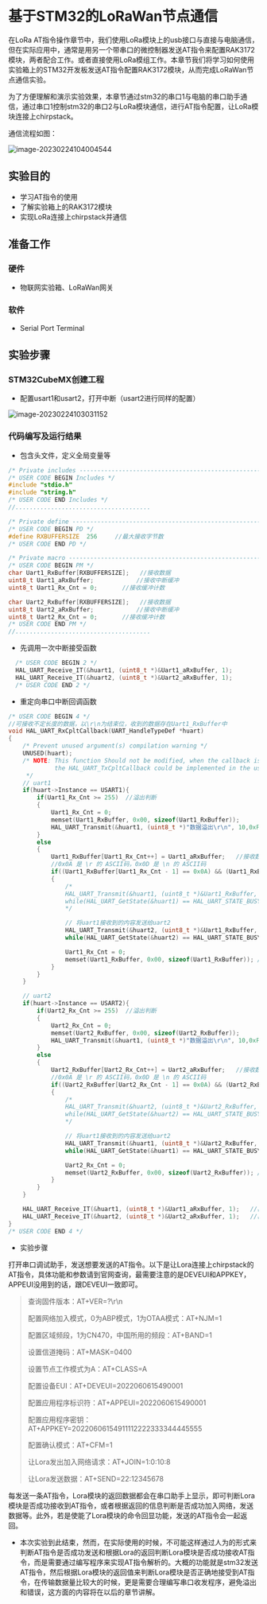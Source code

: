 
# 基于STM32的LoRaWan节点通信

在LoRa AT指令操作章节中，我们使用LoRa模块上的usb接口与直接与电脑通信，但在实际应用中，通常是用另一个带串口的微控制器发送AT指令来配置RAK3172模块，两者配合工作。或者直接使用LoRa模组工作。本章节我们将学习如何使用实验箱上的STM32开发板发送AT指令配置RAK3172模块，从而完成LoRaWan节点通信实验。

为了方便理解和演示实验效果，本章节通过stm32的串口1与电脑的串口助手通信，通过串口1控制stm32的串口2与LoRa模块通信，进行AT指令配置，让LoRa模块连接上chirpstack。

通信流程如图：

![image-20230224104004544](lorawan-stm32.assets/image-20230224104004544.png)

## 实验目的

- 学习AT指令的使用
- 了解实验箱上的RAK3172模块
- 实现LoRa连接上chirpstack并通信

## 准备工作

### 硬件

- 物联网实验箱、LoRaWan网关

### 软件

- Serial Port Terminal

## 实验步骤

### STM32CubeMX创建工程

- 配置usart1和usart2，打开中断（usart2进行同样的配置）

![image-20230224103031152](lorawan-stm32.assets/image-20230224103031152.png)

### 代码编写及运行结果

- 包含头文件，定义全局变量等

```c
/* Private includes ----------------------------------------------------------*/
/* USER CODE BEGIN Includes */
#include "stdio.h"
#include "string.h"
/* USER CODE END Includes */
//......................................

/* Private define ------------------------------------------------------------*/
/* USER CODE BEGIN PD */
#define RXBUFFERSIZE  256     //最大接收字节数
/* USER CODE END PD */

/* Private macro -------------------------------------------------------------*/
/* USER CODE BEGIN PM */
char Uart1_RxBuffer[RXBUFFERSIZE];   //接收数据
uint8_t Uart1_aRxBuffer;			//接收中断缓冲
uint8_t Uart1_Rx_Cnt = 0;		//接收缓冲计数

char Uart2_RxBuffer[RXBUFFERSIZE];   //接收数据
uint8_t Uart2_aRxBuffer;			//接收中断缓冲
uint8_t Uart2_Rx_Cnt = 0;		//接收缓冲计数
/* USER CODE END PM */
//......................................
```

- 先调用一次中断接受函数

```c
  /* USER CODE BEGIN 2 */
  HAL_UART_Receive_IT(&huart1, (uint8_t *)&Uart1_aRxBuffer, 1);
  HAL_UART_Receive_IT(&huart2, (uint8_t *)&Uart2_aRxBuffer, 1);
  /* USER CODE END 2 */
```

- 重定向串口中断回调函数

```c
/* USER CODE BEGIN 4 */
//可接收不定长度的数据，以\r\n为结束位，收到的数据存在Uart1_RxBuffer中
void HAL_UART_RxCpltCallback(UART_HandleTypeDef *huart)
{
    /* Prevent unused argument(s) compilation warning */
    UNUSED(huart);
    /* NOTE: This function Should not be modified, when the callback is needed,
             the HAL_UART_TxCpltCallback could be implemented in the user file
     */
    // uart1
    if(huart->Instance == USART1){
        if(Uart1_Rx_Cnt >= 255)  //溢出判断
        {
            Uart1_Rx_Cnt = 0;
            memset(Uart1_RxBuffer, 0x00, sizeof(Uart1_RxBuffer));
            HAL_UART_Transmit(&huart1, (uint8_t *)"数据溢出\r\n", 10,0xFFFF);
        }
        else
        {
            Uart1_RxBuffer[Uart1_Rx_Cnt++] = Uart1_aRxBuffer;   //接收数据转存
            //0x0A 是 \r 的 ASCII码，0x0D 是 \n 的 ASCII码
            if((Uart1_RxBuffer[Uart1_Rx_Cnt - 1] == 0x0A) && (Uart1_RxBuffer[Uart1_Rx_Cnt - 2] == 0x0D)) //判断结束位，以\r\n结尾为一组数据
            {
                /*
                HAL_UART_Transmit(&huart1, (uint8_t *)&Uart1_RxBuffer, Uart1_Rx_Cnt, 0xFFFF); //将收到的信息发送出去
                while(HAL_UART_GetState(&huart1) == HAL_UART_STATE_BUSY_TX);//检测UART发送结束
                */

                // 将uart1接收到的内容发送给uart2
                HAL_UART_Transmit(&huart2, (uint8_t *)&Uart1_RxBuffer, Uart1_Rx_Cnt, 0xFFFF); //将收到的信息发送出去
                while(HAL_UART_GetState(&huart2) == HAL_UART_STATE_BUSY_TX);//检测UART发送结束

                Uart1_Rx_Cnt = 0;
                memset(Uart1_RxBuffer, 0x00, sizeof(Uart1_RxBuffer)); //清空数组
            }
        }
    }

    // uart2
    if(huart->Instance == USART2){
        if(Uart2_Rx_Cnt >= 255)  //溢出判断
        {
            Uart2_Rx_Cnt = 0;
            memset(Uart2_RxBuffer, 0x00, sizeof(Uart2_RxBuffer));
            HAL_UART_Transmit(&huart1, (uint8_t *)"数据溢出\r\n", 10,0xFFFF);
        }
        else
        {
            Uart2_RxBuffer[Uart2_Rx_Cnt++] = Uart2_aRxBuffer;   //接收数据转存
            //0x0A 是 \r 的 ASCII码，0x0D 是 \n 的 ASCII码
            if((Uart2_RxBuffer[Uart2_Rx_Cnt - 1] == 0x0A) && (Uart2_RxBuffer[Uart2_Rx_Cnt - 2] == 0x0D)) //判断结束位，以\r\n结尾为一组数据
            {
                /*
                HAL_UART_Transmit(&huart2, (uint8_t *)&Uart2_RxBuffer, Uart2_Rx_Cnt, 0xFFFF); //将收到的信息发送出去
                while(HAL_UART_GetState(&huart2) == HAL_UART_STATE_BUSY_TX);//检测UART发送结束
                */

                // 将uart1接收到的内容发送给uart2
                HAL_UART_Transmit(&huart1, (uint8_t *)&Uart2_RxBuffer, Uart2_Rx_Cnt, 0xFFFF); //将收到的信息发送出去
                while(HAL_UART_GetState(&huart1) == HAL_UART_STATE_BUSY_TX);//检测UART发送结束

                Uart2_Rx_Cnt = 0;
                memset(Uart2_RxBuffer, 0x00, sizeof(Uart2_RxBuffer)); //清空数组
            }
        }
    }

    HAL_UART_Receive_IT(&huart1, (uint8_t *)&Uart1_aRxBuffer, 1);   //再次调用中断接收函数
    HAL_UART_Receive_IT(&huart2, (uint8_t *)&Uart2_aRxBuffer, 1);   //再次调用中断接收函数
}
/* USER CODE END 4 */
```

- 实验步骤

打开串口调试助手，发送想要发送的AT指令。以下是让Lora连接上chirpstack的AT指令，具体功能和参数请到官网查询，最需要注意的是DEVEUI和APPKEY，APPEUI没用到的话，跟DEVEUI一致即可。

> 查询固件版本：AT+VER=?\r\n
>
> 配置网络加入模式，0为ABP模式，1为OTAA模式：AT+NJM=1
>
> 配置区域频段，1为CN470，中国所用的频段：AT+BAND=1
>
> 设置信道掩码：AT+MASK=0400
>
> 设置节点工作模式为A：AT+CLASS=A
>
> 配置设备EUI：AT+DEVEUI=2022060615490001
>
> 配置应用程序标识符：AT+APPEUI=2022060615490001
>
> 配置应用程序密钥：AT+APPKEY=20220606154911112222333344445555
>
> 配置确认模式：AT+CFM=1
>
> 让Lora发出加入网络请求：AT+JOIN=1:0:10:8
>
> 让Lora发送数据：AT+SEND=22:12345678

每发送一条AT指令，Lora模块的返回数据都会在串口助手上显示，即可判断Lora模块是否成功接收到AT指令，或者根据返回的信息判断是否成功加入网络，发送数据等。此外，若是使能了Lora模块的命令回显功能，发送的AT指令会一起返回。

- 本次实验到此结束，然而，在实际使用的时候，不可能这样通过人为的形式来判断AT指令是否成功发送和根据Lora的返回判断Lora模块是否成功接收AT指令，而是需要通过编写程序来实现AT指令解析的。大概的功能就是stm32发送AT指令，然后根据Lora模块的返回值来判断Lora模块是否正确地接受到AT指令，在传输数据量比较大的时候，更是需要合理编写串口收发程序，避免溢出和错误，这方面的内容将在以后的章节讲解。
